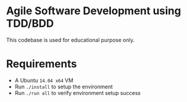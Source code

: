 # Agile Software Development using TDD/BDD
This codebase is used for educational purpose only.

# Requirements
- A Ubuntu `14.04 x64` VM
- Run `./install` to setup the environment
- Run `./run all` to verify environment setup success

